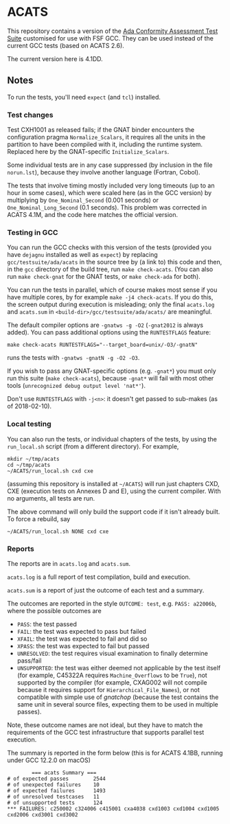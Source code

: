 # ACATS #

This repository contains a version of the [Ada Conformity Assessment Test Suite][Ada-Auth] customised for use with FSF GCC. They can be used instead of the current GCC tests (based on ACATS 2.6).

The current version here is 4.1DD.

## Notes ##

To run the tests, you'll need `expect` (and `tcl`) installed.

### Test changes ###

Test CXH1001 as released fails; if the GNAT binder encounters the configuration pragma `Normalize_Scalars`, it requires all the units in the partition to have been compiled with it, including the runtime system. Replaced here by the GNAT-specific `Initialize_Scalars`.

Some individual tests are in any case suppressed (by inclusion in the file `norun.lst`), because they involve another language (Fortran, Cobol).

The tests that involve timing mostly included very long timeouts (up to an hour in some cases), which were scaled here (as in the GCC version) by multiplying by `One_Nominal_Second` (0.001 seconds) or `One_Nominal_Long_Second` (0.1 seconds). This problem was corrected in ACATS 4.1M, and the code here matches the official version.

### Testing in GCC ###

You can run the GCC checks with this version of the tests (provided you have `dejagnu` installed as well as `expect`) by replacing `gcc/testsuite/ada/acats` in the source tree by (a link to) this code and then, in the `gcc` directory of the build tree, run `make check-acats`. (You can also run `make check-gnat` for the GNAT tests, or `make check-ada` for both).

You can run the tests in parallel, which of course makes most sense if you have multiple cores, by for example `make -j4 check-acats`. If you do this, the screen output during execution is misleading; only the final `acats.log` and `acats.sum` in `<build-dir>/gcc/testsuite/ada/acats/` are meaningful.

The default compiler options are `-gnatws -g -O2` (`-gnat2012` is always added). You can pass additional options using the `RUNTESTFLAGS` feature:

    make check-acats RUNTESTFLAGS="--target_board=unix/-O3/-gnatN"

runs the tests with `-gnatws -gnatN -g -O2 -O3`.

If you wish to pass any GNAT-specific options (e.g. `-gnat*`) you must only run this suite (`make check-acats`), because `-gnat*` will fail with most other tools (`unrecognized debug output level 'nat*'`).

Don't use `RUNTESTFLAGS` with `-j<n>`: it doesn't get passed to sub-makes (as of 2018-02-10).

### Local testing ###

You can also run the tests, or individual chapters of the tests, by using the `run_local.sh` script (from a different directory). For example,

    mkdir ~/tmp/acats
    cd ~/tmp/acats
    ~/ACATS/run_local.sh cxd cxe

(assuming this repository is installed at `~/ACATS`) will run just chapters CXD, CXE (execution tests on Annexes D and E), using the current compiler. With no arguments, all tests are run.

The above command will only build the support code if it isn't already built. To force a rebuild, say

    ~/ACATS/run_local.sh NONE cxd cxe

### Reports ###

The reports are in `acats.log` and `acats.sum`.

`acats.log` is a full report of test compilation, build and execution.

`acats.sum` is a report of just the outcome of each test and a summary.

The outcomes are reported in the style `OUTCOME: test`, e.g. `PASS: a22006b`, where the possible outcomes are

  * `PASS`: the test passed
  * `FAIL`: the test was expected to pass but failed
  * `XFAIL`: the test was expected to fail and did so
  * `XPASS`: the test was expected to fail but passed
  * `UNRESOLVED`: the test requires visual examination to finally determine pass/fail
  * `UNSUPPORTED`: the test was either deemed not applicable by the test itself (for example, C45322A requires `Machine_Overflows` to be `True`), not supported by the compiler (for example, CXAG002 will not compile because it requires support for `Hierarchical_File_Names`), or not compatible with simple use of _gnatchop_ (because the test contains the same unit in several source files, expecting them to be used in multiple passes).

Note, these outcome names are not ideal, but they have to match the requirements of the GCC test infrastructure that supports parallel test execution.

The summary is reported in the form below (this is for ACATS 4.1BB, running under GCC 12.2.0 on macOS)

``` none
        === acats Summary ===
# of expected passes		2544
# of unexpected failures	10
# of expected failures		1493
# of unresolved testcases	11
# of unsupported tests		124
*** FAILURES: c250002 c324006 c415001 cxa4038 cxd1003 cxd1004 cxd1005 cxd2006 cxd3001 cxd3002
```
[Ada-Auth]: http://www.ada-auth.org/acats.html
